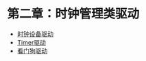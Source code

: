 # 第二章：时钟管理类驱动

  * [时钟设备驱动](./2_1_clock.md)
  * [Timer驱动](./2_2_timer.md)
  * [看门狗驱动](./2_3_watchdog.md)